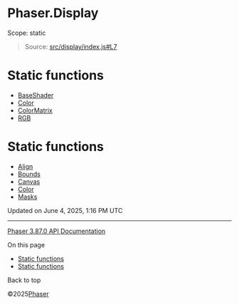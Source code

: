 # Phaser.Display

Scope:
static

> Source: [src/display/index.js#L7](https://github.com/phaserjs/phaser/blob/v3.87.0/src/display/index.js#L7)

# Static functions

* [BaseShader](../class/display-baseshader.md)
* [Color](../class/display-color.md)
* [ColorMatrix](../class/display-colormatrix.md)
* [RGB](../class/display-rgb.md)

# Static functions

* [Align](display-align.md)
* [Bounds](display-bounds.md)
* [Canvas](display-canvas.md)
* [Color](display-color.md)
* [Masks](display-masks.md)

Updated on June 4, 2025, 1:16 PM UTC

---

[Phaser 3.87.0 API Documentation](../../index.md)

On this page

* [Static functions](#static-functions)
* [Static functions](#static-functions-1)

Back to top

©2025[Phaser](https://docs.phaser.io)
